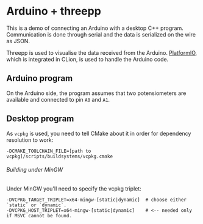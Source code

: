 # Arduino + threepp

This is a demo of connecting an Arduino with a desktop C++ program.
Communication is done through serial and the data is serialized on the wire as JSON.

Threepp is used to visualise the data received from the Arduino.
[PlatformIO](https://platformio.org/), which is integrated in CLion, is used to handle the Arduino code.

## Arduino program

On the Arduino side, the program assumes that two potensiometers are available and connected to pin `A0` and `A1`.

## Desktop program

As `vcpkg` is used, you need to tell CMake about it in order for dependency resolution to work: 

`-DCMAKE_TOOLCHAIN_FILE=[path to vcpkg]/scripts/buildsystems/vcpkg.cmake`

###### Building under MinGW

Under MinGW you'll need to specify the vcpkg triplet:
```shell
-DVCPKG_TARGET_TRIPLET=x64-mingw-[static|dynamic]  # choose either `static` or `dynamic`.
-DVCPKG_HOST_TRIPLET=x64-mingw-[static|dynamic]    # <-- needed only if MSVC cannot be found. 
```
